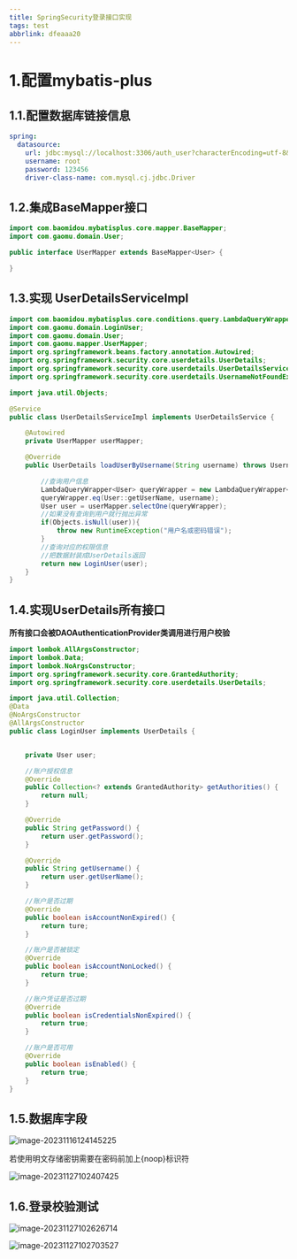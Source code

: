 ```yaml
---
title: SpringSecurity登录接口实现
tags: test
abbrlink: dfeaaa20
---
```


# 1.配置mybatis-plus

## 1.1.配置数据库链接信息

```yaml
spring:
  datasource:
    url: jdbc:mysql://localhost:3306/auth_user?characterEncoding=utf-8&serverTimezone=UTC
    username: root
    password: 123456
    driver-class-name: com.mysql.cj.jdbc.Driver
```

## 1.2.集成BaseMapper接口

```java
import com.baomidou.mybatisplus.core.mapper.BaseMapper;
import com.gaomu.domain.User;

public interface UserMapper extends BaseMapper<User> {

}
```

## 1.3.实现 UserDetailsServiceImpl

```java
import com.baomidou.mybatisplus.core.conditions.query.LambdaQueryWrapper;
import com.gaomu.domain.LoginUser;
import com.gaomu.domain.User;
import com.gaomu.mapper.UserMapper;
import org.springframework.beans.factory.annotation.Autowired;
import org.springframework.security.core.userdetails.UserDetails;
import org.springframework.security.core.userdetails.UserDetailsService;
import org.springframework.security.core.userdetails.UsernameNotFoundException;

import java.util.Objects;

@Service
public class UserDetailsServiceImpl implements UserDetailsService {

    @Autowired
    private UserMapper userMapper;

    @Override
    public UserDetails loadUserByUsername(String username) throws UsernameNotFoundException {

        //查询用户信息
        LambdaQueryWrapper<User> queryWrapper = new LambdaQueryWrapper<User>();
        queryWrapper.eq(User::getUserName, username);
        User user = userMapper.selectOne(queryWrapper);
        //如果没有查询到用户就行抛出异常
        if(Objects.isNull(user)){
            throw new RuntimeException("用户名或密码错误");
        }
        //查询对应的权限信息
        //把数据封装成UserDetails返回
        return new LoginUser(user);
    }
}
```

## 1.4.实现UserDetails所有接口

**所有接口会被DAOAuthenticationProvider类调用进行用户校验**

```java
import lombok.AllArgsConstructor;
import lombok.Data;
import lombok.NoArgsConstructor;
import org.springframework.security.core.GrantedAuthority;
import org.springframework.security.core.userdetails.UserDetails;

import java.util.Collection;
@Data
@NoArgsConstructor
@AllArgsConstructor
public class LoginUser implements UserDetails {


    private User user;

    //账户授权信息
    @Override
    public Collection<? extends GrantedAuthority> getAuthorities() {
        return null;
    }

    @Override
    public String getPassword() {
        return user.getPassword();
    }

    @Override
    public String getUsername() {
        return user.getUserName();
    }

    //账户是否过期
    @Override
    public boolean isAccountNonExpired() {
        return ture;
    }

    //账户是否被锁定
    @Override
    public boolean isAccountNonLocked() {
        return true;
    }

    //账户凭证是否过期
    @Override
    public boolean isCredentialsNonExpired() {
        return true;
    }

    //账户是否可用
    @Override
    public boolean isEnabled() {
        return true;
    }
}
```

## 1.5.数据库字段

![image-20231116124145225](C:\Users\ChenLei\Desktop\周报\springsecurity重写登录接口\image-20231116124145225.png)

若使用明文存储密钥需要在密码前加上{noop}标识符

![image-20231127102407425](C:\Users\ChenLei\Desktop\周报\springsecurity重写登录接口\image-20231127102407425.png)

## 1.6.登录校验测试

![image-20231127102626714](C:\Users\ChenLei\Desktop\周报\springsecurity重写登录接口\image-20231127102626714.png)

![image-20231127102703527](C:\Users\ChenLei\Desktop\周报\springsecurity重写登录接口\image-20231127102703527.png)